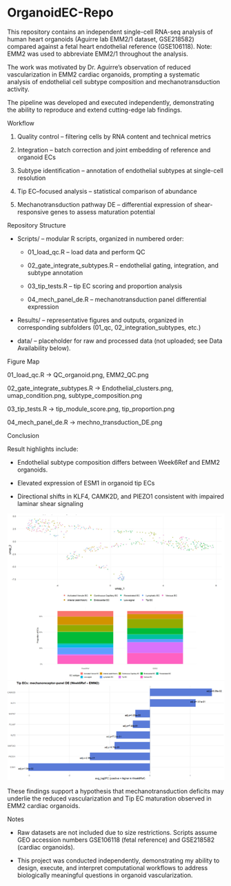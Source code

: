 # OrganoidEC-Repo
This repository contains an independent single-cell RNA-seq analysis of human heart organoids (Aguirre lab EMM2/1 dataset, GSE218582) compared against a fetal heart endothelial reference (GSE106118). Note: EMM2 was used to abbreviate EMM2/1 throughout the analysis.

The work was motivated by Dr. Aguirre’s observation of reduced vascularization in EMM2 cardiac organoids, prompting a systematic analysis of endothelial cell subtype composition and mechanotransduction activity.

The pipeline was developed and executed independently, demonstrating the ability to reproduce and extend cutting-edge lab findings.

Workflow

1. Quality control – filtering cells by RNA content and technical metrics

2. Integration – batch correction and joint embedding of reference and organoid ECs

3. Subtype identification – annotation of endothelial subtypes at single-cell resolution

4. Tip EC–focused analysis – statistical comparison of abundance

5. Mechanotransduction pathway DE – differential expression of shear-responsive genes to assess maturation potential

Repository Structure

- Scripts/ – modular R scripts, organized in numbered order:

  - 01_load_qc.R – load data and perform QC

  - 02_gate_integrate_subtypes.R – endothelial gating, integration, and subtype annotation

  - 03_tip_tests.R – tip EC scoring and proportion analysis

  - 04_mech_panel_de.R – mechanotransduction panel differential expression

- Results/ – representative figures and outputs, organized in corresponding subfolders (01_qc, 02_integration_subtypes, etc.)
- data/ – placeholder for raw and processed data (not uploaded; see Data Availability below).

Figure Map

01_load_qc.R → QC_organoid.png, EMM2_QC.png

02_gate_integrate_subtypes.R → Endothelial_clusters.png, umap_condition.png, subtype_composition.png

03_tip_tests.R → tip_module_score.png, tip_proportion.png

04_mech_panel_de.R → mechno_transduction_DE.png

Conclusion

Result highlights include:

- Endothelial subtype composition differs between Week6Ref and EMM2 organoids.

- Elevated expression of ESM1 in organoid tip ECs

- Directional shifts in KLF4, CAMK2D, and PIEZO1 consistent with impaired laminar shear signaling

![UMAP and subtype composition](results/02_integration_subtypes/05_integration_subtypes.png)
![mechanoreceptor_DE](results/04_mech_panel_de/mech_panel_DE.png)

These findings support a hypothesis that mechanotransduction deficits may underlie the reduced vascularization and Tip EC maturation observed in EMM2 cardiac organoids.

Notes

- Raw datasets are not included due to size restrictions. Scripts assume GEO accession numbers GSE106118 (fetal reference) and GSE218582 (cardiac organoids).

- This project was conducted independently, demonstrating my ability to design, execute, and interpret computational workflows to address biologically meaningful questions in organoid vascularization.
